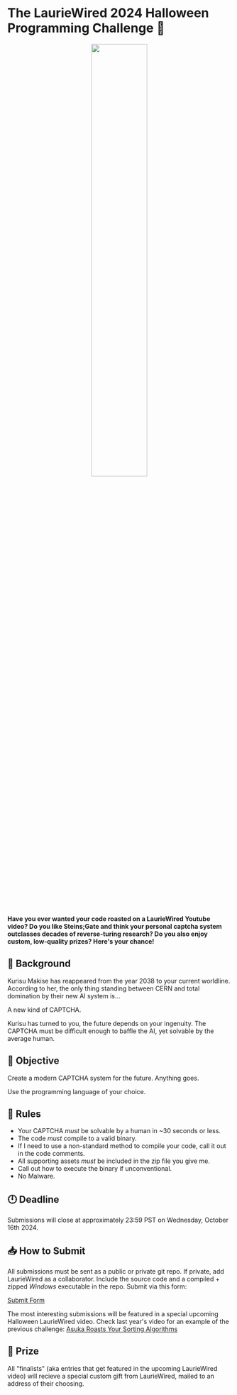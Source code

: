 # The LaurieWired 2024 Halloween Programming Challenge 🎃

<p align="center" width="100%"><img src="https://github.com/user-attachments/assets/39347b76-7035-42eb-b843-660102456daf" width="50%" align="center"/></p>

**Have you ever wanted your code roasted on a LaurieWired Youtube video?  Do you like Steins;Gate and think your personal captcha system outclasses decades of reverse-turing research? Do you also enjoy custom, low-quality prizes?  Here's your chance!**

## 🔮 Background

Kurisu Makise has reappeared from the year 2038 to your current worldline.  According to her, the only thing standing between CERN and total domination by their new AI system is...

A new kind of CAPTCHA.

Kurisu has turned to you, the future depends on your ingenuity.  The CAPTCHA must be difficult enough to baffle the AI, yet solvable by the average human.


## 🎯 Objective
Create a modern CAPTCHA system for the future.  Anything goes.

Use the programming language of your choice.

## 📜 Rules
- Your CAPTCHA *must* be solvable by a human in ~30 seconds or less.
- The code *must* compile to a valid binary.
- If I need to use a non-standard method to compile your code, call it out in the code comments.
- All supporting assets *must* be included in the zip file you give me.
- Call out how to execute the binary if unconventional.
- No Malware.


## 🕛 Deadline
Submissions will close at approximately 23:59 PST on Wednesday, October 16th 2024.

## 📥 How to Submit

All submissions must be sent as a public or private git repo.  If private, add LaurieWired as a collaborator.  Include the source code and a compiled + zipped *Windows* executable in the repo.  Submit via this form:

[Submit Form](https://forms.gle/nTY42PXvMxQtj1TCA)

The most interesting submissions will be featured in a special upcoming Halloween LaurieWired video.  Check last year's video for an example of the previous challenge: [Asuka Roasts Your Sorting Algorithms](https://www.youtube.com/watch?v=u0aoByec99Q)

## 🎁 Prize
All "finalists" (aka entries that get featured in the upcoming LaurieWired video) will recieve a special custom gift from LaurieWired, mailed to an address of their choosing.
